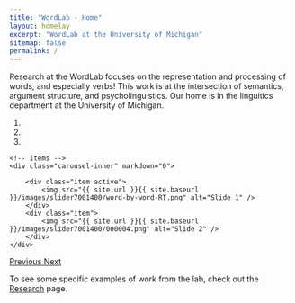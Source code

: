 ```yaml
---
title: "WordLab - Home"
layout: homelay
excerpt: "WordLab at the University of Michigan"
sitemap: false
permalink: /
---
```


Research at the WordLab focuses on the representation and processing of words, and especially verbs! This work is at the intersection of semantics, argument structure, and psycholinguistics. Our home is in the linguitics department at the University of Michigan. 


<div markdown="0" id="carousel" class="carousel slide" data-ride="carousel" data-interval="5000" data-pause="hover" > 
    <!-- Menu -->
    <ol class="carousel-indicators">
        <li data-target="#carousel" data-slide-to="0" class="active"></li>
        <li data-target="#carousel" data-slide-to="1"></li>
        <li data-target="#carousel" data-slide-to="2"></li>
    </ol>

    <!-- Items -->
    <div class="carousel-inner" markdown="0">

        <div class="item active">
            <img src="{{ site.url }}{{ site.baseurl }}/images/slider7001400/word-by-word-RT.png" alt="Slide 1" />
        </div>
        <div class="item">
            <img src="{{ site.url }}{{ site.baseurl }}/images/slider7001400/000004.png" alt="Slide 2" />
        </div>
    </div>
  <a class="left carousel-control" href="#carousel" role="button" data-slide="prev">
    <span class="glyphicon glyphicon-chevron-left" aria-hidden="true"></span>
    <span class="sr-only">Previous</span>
  </a>
  <a class="right carousel-control" href="#carousel" role="button" data-slide="next">
    <span class="glyphicon glyphicon-chevron-right" aria-hidden="true"></span>
    <span class="sr-only">Next</span>
  </a>
</div>

To see some specific examples of work from the lab, check out the [Research](research) page.
